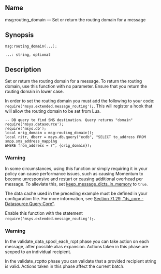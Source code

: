 <a name="lua.ref.msg_routing_domain"></a>
## Name

msg:routing_domain — Set or return the routing domain for a message

<a name="idp16951024"></a>
## Synopsis

`msg:routing_domain(...);`

`...: string, optional`<a name="idp16954000"></a>
## Description

Set or return the routing domain for a message. To return the routing domain, use this function with no parameter. Ensure that you return the routing domain in lower case.

In order to set the routing domain you must add the following to your code: `require('msys.extended.message_routing');`. This will register a hook that will allow the routing domain to be set from Lua.

```
-- DB query to find SMS destination. Query returns "domain"
require('msys.datasource');
require('msys.db');
local orig_domain = msg:routing_domain();
local ritr, dberr = msys.db.query("ecdb", "SELECT to_address FROM smpp.sms_address_mapping
WHERE from_address = ?", {orig_domain});
```

### Warning

In some circumstances, using this function or simply requiring it in your policy can cause performance issues, such as causing Momentum to become unresponsive and restart or causing additional overhead per message. To alleviate this, set [keep_message_dicts_in_memory](conf.ref.keep_message_dicts_in_memory.php "keep_message_dicts_in_memory") to `true`.

The data cache used in the preceding example must be defined in your configuration file. For more information, see [Section 71.29, “ds_core - Datasource Query Core”](modules.ds_core.php "71.29. ds_core - Datasource Query Core").

Enable this function with the statement `require('msys.extended.message_routing');`.

### Warning

In the validate_data_spool_each_rcpt phase you can take action on each message, after possible alias expansion. Actions taken in this phase are scoped to an individual recipient.

In the validate_rcptto phase you can validate that a provided recipient string is valid. Actions taken in this phase affect the current batch.
